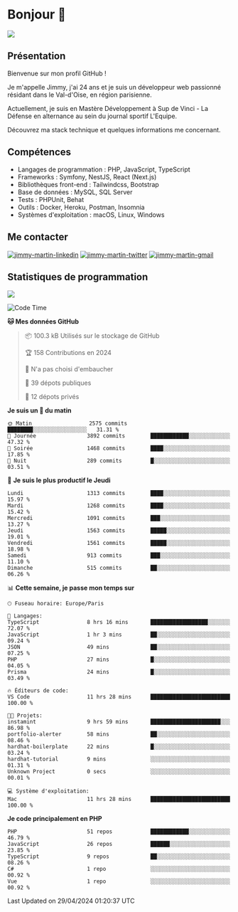 # Bonjour 👋

![](https://komarev.com/ghpvc/?username=jimmy-martin&color=1a1b27)

## Présentation

Bienvenue sur mon profil GitHub !

Je m'appelle Jimmy, j'ai 24 ans et je suis un développeur web passionné résidant dans le Val-d'Oise, en région parisienne.

Actuellement, je suis en Mastère Développement à Sup de Vinci - La Défense en alternance au sein du journal sportif L'Equipe.

Découvrez ma stack technique et quelques informations me concernant.

## Compétences

- Langages de programmation : PHP, JavaScript, TypeScript
- Frameworks : Symfony, NestJS, React (Next.js)
- Bibliothèques front-end : Tailwindcss, Bootstrap
- Base de données : MySQL, SQL Server
- Tests : PHPUnit, Behat
- Outils : Docker, Heroku, Postman, Insomnia
- Systèmes d'exploitation : macOS, Linux, Windows

## Me contacter

<p>
<a href="https://www.linkedin.com/in/jimmy-martin-dev/" target="_blank"><img align="center" src="https://img.shields.io/badge/-LinkedIn-0077B5?style=for-the-badge&logo=Linkedin&logoColor=white" alt="jimmy-martin-linkedin"/></a>
<a href="https://twitter.com/jimmydev_" target="_blank"><img align="center" src="https://img.shields.io/badge/-Twitter-1DA1F2?style=for-the-badge&logo=Twitter&logoColor=white" alt="jimmy-martin-twitter"/></a>
<a href="mailto:jimmy.martin952@gmail.com" target="_blank"><img align="center" src="https://img.shields.io/badge/gmail-D14836?style=for-the-badge&logo=gmail&logoColor=white" alt="jimmy-martin-gmail"/></a>
</p>

## Statistiques de programmation

<a href="https://github-readme-stats.vercel.app/api/top-langs/?username=jimmy-martin&layout=compact">
  <img align="center" src="https://github-readme-stats.vercel.app/api/top-langs/?username=jimmy-martin&layout=compact"/>
</a>

<!--START_SECTION:waka-->
![Code Time](http://img.shields.io/badge/Code%20Time-2%2C002%20hrs%2034%20mins-blue)

**🐱 Mes données GitHub** 

> 📦 100.3 kB Utilisés sur le stockage de GitHub 
 > 
> 🏆 158 Contributions en 2024
 > 
> 🚫 N'a pas choisi d'embaucher
 > 
> 📜 39 dépots publiques 
 > 
> 🔑 12 dépots privés 
 > 
**Je suis un 🐤 du matin** 

```text
🌞 Matin                  2575 commits        ████████░░░░░░░░░░░░░░░░░   31.31 % 
🌆 Journée                3892 commits        ████████████░░░░░░░░░░░░░   47.32 % 
🌃 Soirée                 1468 commits        ████░░░░░░░░░░░░░░░░░░░░░   17.85 % 
🌙 Nuit                   289 commits         █░░░░░░░░░░░░░░░░░░░░░░░░   03.51 % 
```
📅 **Je suis le plus productif le Jeudi** 

```text
Lundi                    1313 commits        ████░░░░░░░░░░░░░░░░░░░░░   15.97 % 
Mardi                    1268 commits        ████░░░░░░░░░░░░░░░░░░░░░   15.42 % 
Mercredi                 1091 commits        ███░░░░░░░░░░░░░░░░░░░░░░   13.27 % 
Jeudi                    1563 commits        █████░░░░░░░░░░░░░░░░░░░░   19.01 % 
Vendredi                 1561 commits        █████░░░░░░░░░░░░░░░░░░░░   18.98 % 
Samedi                   913 commits         ███░░░░░░░░░░░░░░░░░░░░░░   11.10 % 
Dimanche                 515 commits         ██░░░░░░░░░░░░░░░░░░░░░░░   06.26 % 
```


📊 **Cette semaine, je passe mon temps sur** 

```text
🕑︎ Fuseau horaire: Europe/Paris

💬 Langages: 
TypeScript               8 hrs 16 mins       ██████████████████░░░░░░░   72.07 % 
JavaScript               1 hr 3 mins         ██░░░░░░░░░░░░░░░░░░░░░░░   09.24 % 
JSON                     49 mins             ██░░░░░░░░░░░░░░░░░░░░░░░   07.25 % 
PHP                      27 mins             █░░░░░░░░░░░░░░░░░░░░░░░░   04.05 % 
Prisma                   24 mins             █░░░░░░░░░░░░░░░░░░░░░░░░   03.49 % 

🔥 Éditeurs de code: 
VS Code                  11 hrs 28 mins      █████████████████████████   100.00 % 

🐱‍💻 Projets: 
instamint                9 hrs 59 mins       ██████████████████████░░░   86.98 % 
portfolio-alerter        58 mins             ██░░░░░░░░░░░░░░░░░░░░░░░   08.46 % 
hardhat-boilerplate      22 mins             █░░░░░░░░░░░░░░░░░░░░░░░░   03.24 % 
hardhat-tutorial         9 mins              ░░░░░░░░░░░░░░░░░░░░░░░░░   01.31 % 
Unknown Project          0 secs              ░░░░░░░░░░░░░░░░░░░░░░░░░   00.01 % 

💻 Système d'exploitation: 
Mac                      11 hrs 28 mins      █████████████████████████   100.00 % 
```

**Je code principalement en PHP** 

```text
PHP                      51 repos            ████████████░░░░░░░░░░░░░   46.79 % 
JavaScript               26 repos            ██████░░░░░░░░░░░░░░░░░░░   23.85 % 
TypeScript               9 repos             ██░░░░░░░░░░░░░░░░░░░░░░░   08.26 % 
C#                       1 repo              ░░░░░░░░░░░░░░░░░░░░░░░░░   00.92 % 
Vue                      1 repo              ░░░░░░░░░░░░░░░░░░░░░░░░░   00.92 % 
```




 Last Updated on 29/04/2024 01:20:37 UTC
<!--END_SECTION:waka-->


